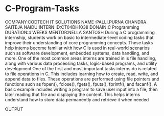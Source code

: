 # C-Program-Tasks
COMPANY:CODTECH IT SOLUTIONS
NAME   :PALLI.PURNA CHANDRA SAITEJA NAIDU
INTERN ID:CT04DH1038
DONAIN:C Programming
DURATION:4 WEEKS
MENTOR:NELLA SANTOSH
During a C programming internship, students work on basic to intermediate-level coding tasks that improve their understanding of core programming concepts. These tasks help interns become familiar with how C is used in real-world scenarios such as software development, embedded systems, data handling, and more. One of the most common areas interns are trained in is file handling, along with various data processing tasks, logic-based programs, and utility development.One of the first and most important tasks interns do is related to file operations in C. This includes learning how to create, read, write, and append data to files. These operations are performed using file pointers and functions such as fopen(), fclose(), fgets(), fputs(), fprintf(), and fscanf(). A basic example includes writing a program to save user input into a file, then later reading that file and displaying the content. This helps interns understand how to store data permanently and retrieve it when needed   


OUTPUT
